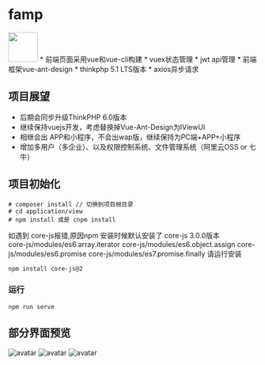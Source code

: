 # famp 
<img src="http://famdata.oss-cn-shenzhen.aliyuncs.com/preview/logo.png" width="60"/>  
* 前端页面采用vue和vue-cli构建
* vuex状态管理
* jwt api管理
* 前端框架vue-ant-design
* thinkphp 5.1 LTS版本
* axios异步请求  

## 项目展望 
* 后期会同步升级ThinkPHP 6.0版本
* 继续保持vuejs开发，考虑替换掉Vue-Ant-Design为IViewUI
* 相继会出 APP和小程序，不会出wap版，继续保持为PC端+APP+小程序
* 增加多用户（多企业）、以及权限控制系统、文件管理系统（阿里云OSS or 七牛）

## 项目初始化
```
# composer install // 切换到项目根目录
# cd application/view
# npm install 或是 cnpm install
```
如遇到 core-js报错,原因npm 安装时候默认安装了 core-js 3.0.0版本  
core-js/modules/es6.array.iterator
core-js/modules/es6.object.assign
core-js/modules/es6.promise
core-js/modules/es7.promise.finally
请运行安装 
```
npm install core-js@2
```
### 运行
```
npm run serve
```
## 部分界面预览  
![avatar](http://famdata.oss-cn-shenzhen.aliyuncs.com/preview/home.jpg)
![avatar](http://famdata.oss-cn-shenzhen.aliyuncs.com/preview/projects.jpg)
![avatar](http://famdata.oss-cn-shenzhen.aliyuncs.com/preview/add_quoted.png)
